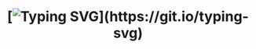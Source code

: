 <h1 align="center">
  
[![Typing SVG](https://readme-typing-svg.herokuapp.com?font=Ubuntu+Mono&size=30&color=%39FF14&center=true&vCenter=true&lines=Hello%3C+World!;)](https://git.io/typing-svg)
</h1>